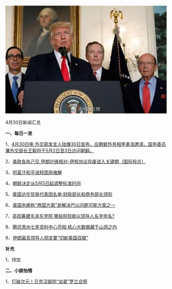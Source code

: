 ![04_30](.\04_30.jpeg)

4月30日新闻汇总

**一、每日一发**

1、[4月30日电  外交部发言人陆慷30日宣布，应朝鲜外务相李勇浩邀请，国务委员兼外交部长王毅将于5月2日至3日访问朝鲜。](http://paper.people.com.cn/rmrb/html/2018-05/01/nw.D110000renmrb_20180501_6-03.htm)

2、[美欧各执己见 伊朗针锋相对-伊核协议存废进入关键期（国际视点）](http://paper.people.com.cn/rmrb/html/2018-05/01/nw.D110000renmrb_20180501_1-05.htm)

3、[阿富汗和平进程困局难解](http://paper.people.com.cn/rmrb/html/2018-05/01/nw.D110000renmrb_20180501_2-05.htmm)

4、[朝鲜决定从5月5日起调整标准时间](http://paper.people.com.cn/rmrb/html/2018-05/01/nw.D110000renmrb_20180501_3-05.htmS)

5、[美国访华贸易代表团名单:财政部长和商务部长领衔](http://news.163.com/18/0501/05/DGMSTP760001875P.html)

6、[美国务卿称"两国方案"是解决巴以问题可能方案之一](http://news.163.com/18/0501/03/DGMKF31N00018AOQ.html)

7、[高校筹建毛泽东学院 哪些院校能以领导人名字命名?](http://news.163.com/18/0430/22/DGM3TTDC0001875N.html)

8、[腾讯贵州七星资料中心亮相 核心大数据藏于山洞之内](http://www.zaobao.com/realtime/china/story20180430-855039)

9、[伊朗最高领导人恫言要“切断美国双腿”](http://www.zaobao.com/realtime/world/story20180430-855098)



**补充**

1、待加



**二、小娱怡情**

1、[打破次元！贝克汉姆抱“龙婆”罗兰合照](http://movie.67.com/jddt/2018/04/28/916360.html)